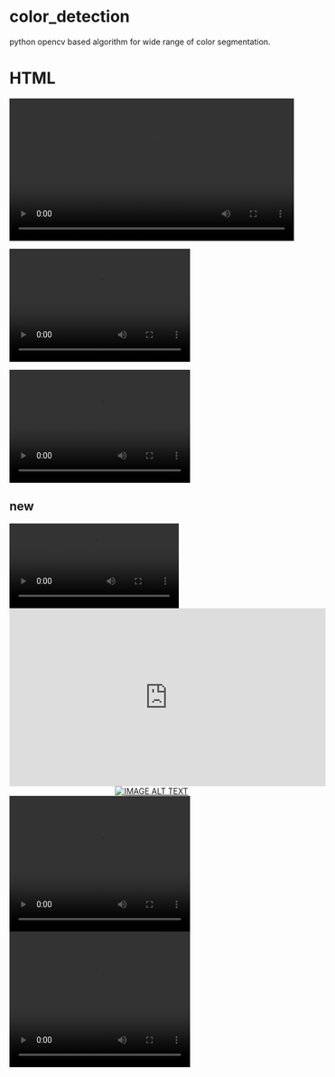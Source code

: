 # color_detection
python opencv based algorithm for wide range of color segmentation.

# HTML
<div class="myvideo">
   <video  style="display:block; width:100%; height:auto;" autoplay controls loop="loop">
       <source src="{{ site.baseurl }}video/color_object1.mp4" type="video/mp4" />
   </video>
</div>



<video src="https://rohitsrivastava78.github.io/color_detection/video/color_object1.mp4" width="320" height="200" controls preload></video>

<video width="320" height="200" controls preload> 
    <source src="video/color_object1.mp4"></source> 
</video>

## new
<video controls autoplay>
    <source src="video/color_object1.mp4" type="video/mp4"/>
</video>

<vid src="https://github.com/rohitsrivastava78/color_detection/blob/master/video/color_object1.mp4" style=" width:100px ; height:100px " />

<iframe width="560" height="315" src="https://www.youtube.com/embed/dQw4w9WgXcQ" frameborder="0" allow="autoplay; encrypted-media" allowfullscreen></iframe>

<div align="center">
  <a href="https://github.com/rohitsrivastava78/color_detection/blob/master/video/color_object1.mp4"><img src="https://img.youtube.com/vi/YOUTUBE_VIDEO_ID_HERE/0.jpg" alt="IMAGE ALT TEXT"></a>
</div>

<video width="320" height="240" controls>
  <source src="video/color_object1.mp4" type="video/mp4">
</video>

<video width="320" height="240" controls>
  <source type="video/mp4" src="https://robocop79.github.io/Websiteland//Twitter/FLT.mp4">
</video>
